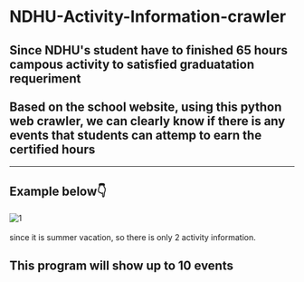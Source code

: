 # NDHU-Activity-Information-crawler
## Since NDHU's student have to finished 65 hours campous activity to satisfied graduatation requeriment<br></br>Based on the school website, using this python web crawler, we can clearly know if there is any events that students can attemp to earn the certified hours
---
## Example below👇
![1](https://user-images.githubusercontent.com/79236612/130567035-31a38c79-c142-4a59-afb9-ce4c65f10ff9.png) <br></br> since it is summer vacation, so there is only 2 activity information.
## This program will show up to 10 events

